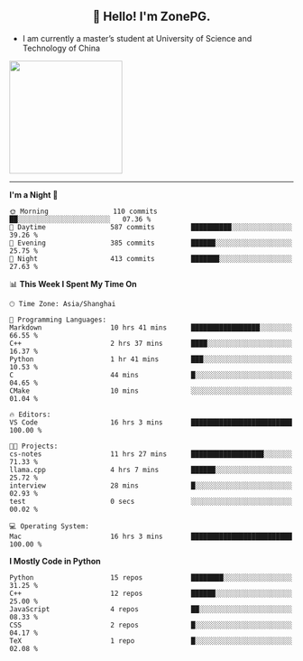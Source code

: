 <h2 align="center">👋 Hello! I'm ZonePG.</h2>

- I am currently a master’s student at University of Science and Technology of China

<img height=200 align="center" src="https://github-readme-stats.vercel.app/api?username=zonepg" />

-------

<!--START_SECTION:waka-->
**I'm a Night 🦉** 

```text
🌞 Morning                110 commits         ██░░░░░░░░░░░░░░░░░░░░░░░   07.36 % 
🌆 Daytime                587 commits         ██████████░░░░░░░░░░░░░░░   39.26 % 
🌃 Evening                385 commits         ██████░░░░░░░░░░░░░░░░░░░   25.75 % 
🌙 Night                  413 commits         ███████░░░░░░░░░░░░░░░░░░   27.63 % 
```


📊 **This Week I Spent My Time On** 

```text
🕑︎ Time Zone: Asia/Shanghai

💬 Programming Languages: 
Markdown                 10 hrs 41 mins      █████████████████░░░░░░░░   66.55 % 
C++                      2 hrs 37 mins       ████░░░░░░░░░░░░░░░░░░░░░   16.37 % 
Python                   1 hr 41 mins        ███░░░░░░░░░░░░░░░░░░░░░░   10.53 % 
C                        44 mins             █░░░░░░░░░░░░░░░░░░░░░░░░   04.65 % 
CMake                    10 mins             ░░░░░░░░░░░░░░░░░░░░░░░░░   01.04 % 

🔥 Editors: 
VS Code                  16 hrs 3 mins       █████████████████████████   100.00 % 

🐱‍💻 Projects: 
cs-notes                 11 hrs 27 mins      ██████████████████░░░░░░░   71.33 % 
llama.cpp                4 hrs 7 mins        ██████░░░░░░░░░░░░░░░░░░░   25.72 % 
interview                28 mins             █░░░░░░░░░░░░░░░░░░░░░░░░   02.93 % 
test                     0 secs              ░░░░░░░░░░░░░░░░░░░░░░░░░   00.02 % 

💻 Operating System: 
Mac                      16 hrs 3 mins       █████████████████████████   100.00 % 
```

**I Mostly Code in Python** 

```text
Python                   15 repos            ████████░░░░░░░░░░░░░░░░░   31.25 % 
C++                      12 repos            ██████░░░░░░░░░░░░░░░░░░░   25.00 % 
JavaScript               4 repos             ██░░░░░░░░░░░░░░░░░░░░░░░   08.33 % 
CSS                      2 repos             █░░░░░░░░░░░░░░░░░░░░░░░░   04.17 % 
TeX                      1 repo              █░░░░░░░░░░░░░░░░░░░░░░░░   02.08 % 
```




<!--END_SECTION:waka-->

